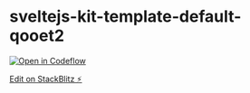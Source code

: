 # sveltejs-kit-template-default-qooet2

[![Open in Codeflow](https://developer.stackblitz.com/img/open_in_codeflow.svg)](https:///pr.new/samuelemezzasalma/sveltejs-kit-template-default-qooet2)


[Edit on StackBlitz ⚡️](https://stackblitz.com/edit/sveltejs-kit-template-default-qooet2)